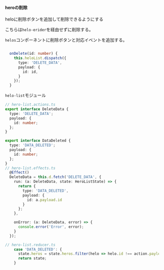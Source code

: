 

#### heroの削除

heloに削除ボタンを追加して削除できるようにする

こちらは`helo-erider`を経由せずに削除する。

`helos`コンポーネントに削除ボタンと対応イベントを追加する。

```typescript

  onDelete(id: number) {
    this.heloList.dispatch({
      type: 'DELETE_DATA',
      payload: {
        id: id,
      }
    });
  }
```

`helo-list`モジュール

```typescript
// hero-list.actions.ts
export interface DeleteData {
  type: 'DELETE_DATA';
  payload: {
    id: number;
  };
}

export interface DataDeleted {
  type: 'DATA_DELETED';
  payload: {
    id: number;
  };
}
// hero-list.effects.ts
  @Effect()
  DeleteData = this.d.fetch('DELETE_DATA', {
    run: (a: DeleteData, state: HeroListState) => {
      return {
        type: 'DATA_DELETED',
        payload: {
          id: a.payload.id
        }
      };
    },

    onError: (a: DeleteData, error) => {
      console.error('Error', error);
    }
  });

// hero-list.reducer.ts
    case 'DATA_DELETED': {
      state.heros = state.heros.filter(helo => helo.id !== action.payload.id);
      return state;
    }

```
